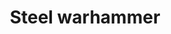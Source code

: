 ---
layout: item
title: Steel warhammer
item-id: 1339
datatable: true
id: 1339
name: "Steel warhammer"
monsters:
  - id: 1409
    name: "Black Guard"
    combat_level: 25
    wiki_url: "https://oldschool.runescape.wiki/w/Black_Guard#Level_25"
    drops:
      - quantity: "1"
        noted: false
        rarity: 0.0078125
  - id: 1410
    name: "Black Guard"
    combat_level: 25
    wiki_url: "https://oldschool.runescape.wiki/w/Black_Guard#Level_25"
    drops:
      - quantity: "1"
        noted: false
        rarity: 0.0078125
  - id: 1411
    name: "Black Guard"
    combat_level: 25
    wiki_url: "https://oldschool.runescape.wiki/w/Black_Guard#Level_25"
    drops:
      - quantity: "1"
        noted: false
        rarity: 0.0078125
  - id: 1412
    name: "Black Guard"
    combat_level: 25
    wiki_url: "https://oldschool.runescape.wiki/w/Black_Guard#Level_25"
    drops:
      - quantity: "1"
        noted: false
        rarity: 0.0078125
---